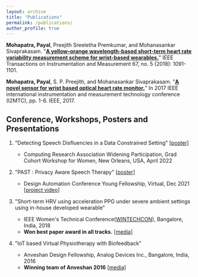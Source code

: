 ```yaml
---
layout: archive
title: "Publications"
permalink: /publications/
author_profile: true
---
```

**Mohapatra, Payal**, Preejith Sreeletha Premkumar, and Mohanasankar Sivaprakasam. "[**A yellow–orange wavelength-based short-term heart rate variability measurement scheme for wrist-based wearables.**](https://ieeexplore.ieee.org/abstract/document/8253824)" IEEE Transactions on Instrumentation and Measurement 67, no. 5 (2018): 1091-1101.

**Mohapatra, Payal**, S. P. Preejith, and Mohanasankar Sivaprakasam. "[**A novel sensor for wrist based optical heart rate monitor.**](https://ieeexplore.ieee.org/abstract/document/7969842)" In 2017 IEEE international instrumentation and measurement technology conference (I2MTC), pp. 1-6. IEEE, 2017.

Conference, Workshops, Posters and Presentations
------

1. "Detecting Speech Disfluencies in a Data Constrained Setting" [[poster]](https://www.dropbox.com/s/7cp6aqu3ts89bu5/CRA2022_poster_v2.pdf?dl=0)
    - Computing Research Association Widening Participation, Grad Cohort Workshop for Women, New Orleans, USA, April 2022



2. "PAST : Privacy Aware Speech Therapy" [[poster]](https://www.dropbox.com/s/ozbpyp5pgv2he5a/PAST_Poster_Payal.pdf?dl=0)
    - Design Automation Conference Young Fellowship, Virtual, Dec 2021 [[project video]](https://www.youtube.com/watch?v=wM3RPnj7sVY)


3. "Short-term HRV using acceleration PPG under severe ambient settings using in-house developed wearable" 
    - IEEE Women's Technical Conference([WINTECHCON](https://wintechcon.com/assets/papers/2018/2018-wintechcon-final-program.pdf)), Bangalore, India, 2018
    - **Won best paper award in all tracks.** [[media]](https://www.facebook.com/AnalogDevicesInc/posts/congratulations-to-payal-mohapatra-kneeling-left-on-her-award-for-best-paper-at-/2080443635312168/)

4. "IoT based Virtual Physiotherapy with Biofeedback" 
    - Anveshan Design Fellowship, Analog Devices Inc., Bangalore, India, 2016
    - **Winning team of Anveshan 2016** [[media]](https://www.analog.com/en/education/university-engagement/india/anveshan-2016-fellowship-winning-teams.html) 

